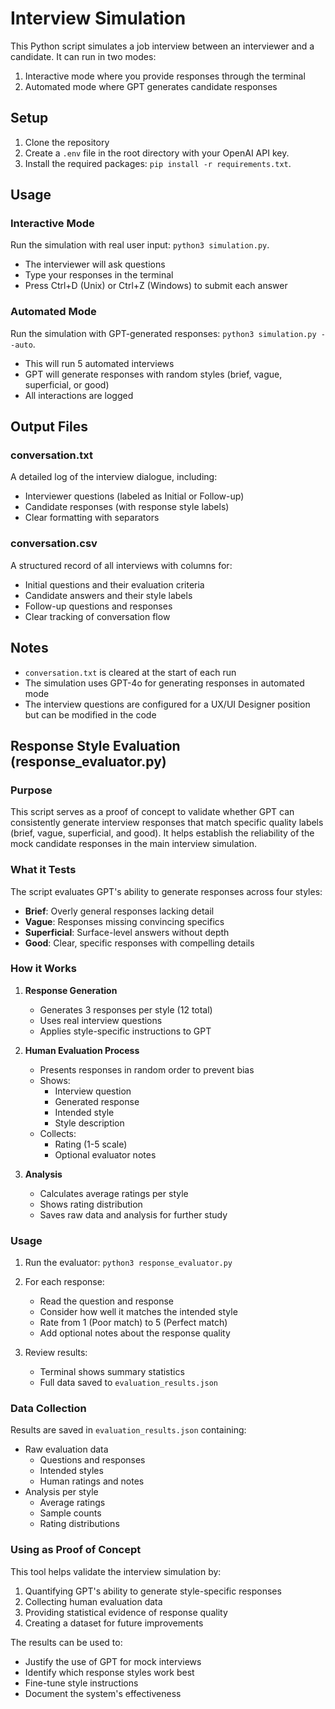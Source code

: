 # Interview Simulation

This Python script simulates a job interview between an interviewer and a candidate. It can run in two modes:
1. Interactive mode where you provide responses through the terminal
2. Automated mode where GPT generates candidate responses

## Setup

1. Clone the repository
2. Create a `.env` file in the root directory with your OpenAI API key.
3. Install the required packages: `pip install -r requirements.txt`.


## Usage

### Interactive Mode
Run the simulation with real user input: `python3 simulation.py`.
- The interviewer will ask questions
- Type your responses in the terminal
- Press Ctrl+D (Unix) or Ctrl+Z (Windows) to submit each answer

### Automated Mode
Run the simulation with GPT-generated responses: `python3 simulation.py --auto`.
- This will run 5 automated interviews
- GPT will generate responses with random styles (brief, vague, superficial, or good)
- All interactions are logged

## Output Files

### conversation.txt
A detailed log of the interview dialogue, including:
- Interviewer questions (labeled as Initial or Follow-up)
- Candidate responses (with response style labels)
- Clear formatting with separators


### conversation.csv
A structured record of all interviews with columns for:
- Initial questions and their evaluation criteria
- Candidate answers and their style labels
- Follow-up questions and responses
- Clear tracking of conversation flow


## Notes
- `conversation.txt` is cleared at the start of each run
- The simulation uses GPT-4o for generating responses in automated mode
- The interview questions are configured for a UX/UI Designer position but can be modified in the code


## Response Style Evaluation (response_evaluator.py)

### Purpose
This script serves as a proof of concept to validate whether GPT can consistently generate interview responses that match specific quality labels (brief, vague, superficial, and good). It helps establish the reliability of the mock candidate responses in the main interview simulation.

### What it Tests
The script evaluates GPT's ability to generate responses across four styles:
- **Brief**: Overly general responses lacking detail
- **Vague**: Responses missing convincing specifics
- **Superficial**: Surface-level answers without depth
- **Good**: Clear, specific responses with compelling details

### How it Works
1. **Response Generation**
   - Generates 3 responses per style (12 total)
   - Uses real interview questions
   - Applies style-specific instructions to GPT

2. **Human Evaluation Process**
   - Presents responses in random order to prevent bias
   - Shows:
     - Interview question
     - Generated response
     - Intended style
     - Style description
   - Collects:
     - Rating (1-5 scale)
     - Optional evaluator notes

3. **Analysis**
   - Calculates average ratings per style
   - Shows rating distribution
   - Saves raw data and analysis for further study

### Usage

1. Run the evaluator: `python3 response_evaluator.py`

2. For each response:
   - Read the question and response
   - Consider how well it matches the intended style
   - Rate from 1 (Poor match) to 5 (Perfect match)
   - Add optional notes about the response quality

3. Review results:
   - Terminal shows summary statistics
   - Full data saved to `evaluation_results.json`

### Data Collection
Results are saved in `evaluation_results.json` containing:
- Raw evaluation data
  - Questions and responses
  - Intended styles
  - Human ratings and notes
- Analysis per style
  - Average ratings
  - Sample counts
  - Rating distributions

### Using as Proof of Concept
This tool helps validate the interview simulation by:
1. Quantifying GPT's ability to generate style-specific responses
2. Collecting human evaluation data
3. Providing statistical evidence of response quality
4. Creating a dataset for future improvements

The results can be used to:
- Justify the use of GPT for mock interviews
- Identify which response styles work best
- Fine-tune style instructions
- Document the system's effectiveness